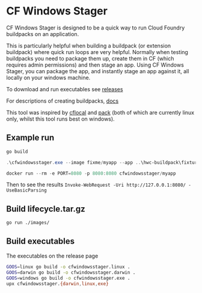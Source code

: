 # CF Windows Stager

CF Windows Stager is designed to be a quick way to run Cloud Foundry buildpacks
on an application.

This is particularly helpful when building a buildpack (or extension buildpack)
where quick run loops are very helpful. Normally when testing buildpacks you
need to package them up, create them in CF (which requires admin permissions)
and then stage an app. Using CF Windows Stager, you can package the app, and
instantly stage an app against it, all locally on your windows machine.

To download and run executables see [releases](https://github.com/dgodd/cfwindowsstager/releases)

For descriptions of creating buildpacks, [docs](https://github.com/dgodd/cfwindowsstager/tree/master/docs)

This tool was inspired by
[cflocal](https://github.com/cloudfoundry-incubator/cflocal) and
[pack](https://github.com/buildpack/pack) (both of which are currently linux
only, whilst this tool runs best on windows).

## Example run

```powershell
go build

.\cfwindowsstager.exe --image fixme/myapp --app ..\hwc-buildpack\fixtures\windows_app\ --buildpack ..\hwc-buildpack\hwc_buildpack-cached-windows2016-v3.1.3.zip

docker run --rm -e PORT=8080 -p 8080:8080 cfwindowsstager/myapp
```

Then to see the results `Invoke-WebRequest -Uri http://127.0.0.1:8080/ -UseBasicParsing`

## Build lifecycle.tar.gz

```bash
go run ./images/
```

## Build executables

The executables on the release page 

```bash
GOOS=linux go build -o cfwindowsstager.linux .
GOOS=darwin go build -o cfwindowsstager.darwin .
GOOS=windows go build -o cfwindowsstager.exe .
upx cfwindowsstager.{darwin,linux,exe}
```
